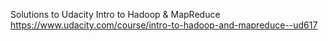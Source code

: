 Solutions to Udacity Intro to Hadoop & MapReduce
https://www.udacity.com/course/intro-to-hadoop-and-mapreduce--ud617
